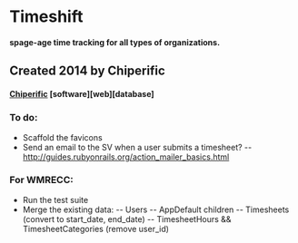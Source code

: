 # Timeshift
#### spage-age time tracking for all types of organizations.

## Created 2014 by Chiperific
#### [Chiperific](http://chiperific.com) \[software\]\[web\]\[database\]


##### 


### To do:
- Scaffold the favicons
- Send an email to the SV when a user submits a timesheet? 
-- http://guides.rubyonrails.org/action_mailer_basics.html

### For WMRECC:
- Run the test suite
- Merge the existing data:
-- Users
-- AppDefault children
-- Timesheets (convert to start_date, end_date)
-- TimesheetHours && TimesheetCategories (remove user_id)
